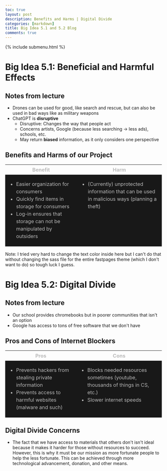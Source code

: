 ```yaml
---
toc: true
layout: post
description: Benefits and Harms | Digital Divide
categories: [markdown]
title: Big Idea 5.1 and 5.2 Blog
comments: true
---
```

{% include submenu.html %}

<style>
    td {
        background-color:#181818;
        vertical-align:baseline
    }
    label {
        font-weight:normal
    }
    table {
        color: #bbbbbb;
        font: 400 16px/1.5 -apple-system, system-ui, BlinkMacSystemFont, "Segoe UI", "Segoe UI Emoji", "Segoe UI Symbol", "Apple Color Emoji", Roboto, Helvetica, Arial, sans-serif
    }
</style>

# Big Idea 5.1: Beneficial and Harmful Effects

## Notes from lecture
* Drones can be used for good, like search and rescue, but can also be used in bad ways like as military weapons
* ChatGPT is **disruptive**
    - Disruptive: Changes the way that people act
    - Concerns artists, Google (because less searching -> less ads), schools, etc.
    - May return **biased** information, as it only considers one perspective

## Benefits and Harms of our Project
<table>
    <tr>
        <th>Benefit</th>
        <th>Harm</th>
    </tr>
    <tr>
        <td>
            <ul>
                <li>Easier organization for consumers</li>
                <li>Quickly find items in storage for consumers</li>
                <li>Log-in ensures that storage can not be manipulated by outsiders</li>
            </ul>
        </td>
        <td>
            <ul>
                <li>(Currently) unprotected information that can be used in malicious ways (planning a theft)</li>
            </ul>
        </td>
    </tr>
</table>
Note: I tried very hard to change the text color inside here but I can't do that without changing the sass file for the entire fastpages theme (which I don't want to do) so tough luck I guess.

# Big Idea 5.2: Digital Divide

## Notes from lecture
* Our school provides chromebooks but in poorer communities that isn't an option
* Google has access to tons of free software that we don't have

## Pros and Cons of Internet Blockers
<table>
    <tr>
        <th>Pros</th>
        <th>Cons</th>
    </tr>
    <tr>
        <td>
            <ul>
                <li>Prevents hackers from stealing private information</li>
                <li>Prevents access to harmful websites (malware and such)</li>
            </ul>
        </td>
        <td>
            <ul>
                <li>Blocks needed resources sometimes (youtube, thousands of things in CS, etc.)</li>
                <li>Slower internet speeds</li>
            </ul>
        </td>
    </tr>
</table>

## Digital Divide Concerns
* The fact that we have access to materials that others don't isn't ideal because it makes it harder for those without resources to succeed. However, this is why it must be our mission as more fortunate people to help the less fortunate. This can be achieved through more technological advancement, donation, and other means.
